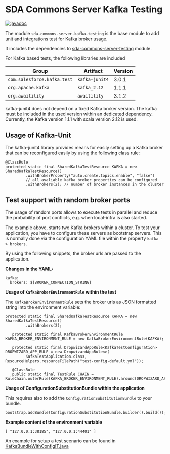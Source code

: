 # SDA Commons Server Kafka Testing

[![javadoc](https://javadoc.io/badge2/org.sdase.commons/sda-commons-server-kafka-testing/javadoc.svg)](https://javadoc.io/doc/org.sdase.commons/sda-commons-server-kafka-testing)

The module `sda-commons-server-kafka-testing` is the base module to add unit and integrations test for Kafka broker usage.

It includes the dependencies to [sda-commons-server-testing](../sda-commons-server-testing/README.md) module.

For Kafka based tests, the following libraries are included

| Group            | Artifact           | Version |
|------------------|--------------------|---------|
| `com.salesforce.kafka.test` | `kafka-junit4` | 3.0.1 |
| `org.apache.kafka` | `kafka_2.12` | 1.1.1|
| `org.awaitility` | `awaitility` | 3.1.2 |

kafka-junit4 does not depend on a fixed Kafka broker version. The kafka must be included in the used version within an dedicated dependency.
Currently, the Kafka version 1.1.1 with scala version 2.12 is used.

## Usage of Kafka-Unit
The kafka-junit4 library provides means for easily setting up a Kafka broker that can be reconfigured easily by using the following class rule:
```
@ClassRule
protected static final SharedKafkaTestResource KAFKA = new SharedKafkaTestResource()
         .withBrokerProperty("auto.create.topics.enable", "false")
         // all avaliable kafka broker properties can be configured
         .withBrokers(2); // number of broker instances in the cluster
```

## Test support with random broker ports
The usage of random ports allows to execute tests in parallel and reduce the probability of port conflicts, e.g. when local-infra is also started.  

The example above, starts two Kafka brokers within a cluster. To test your application, you have to configure these servers as 
bootstrap servers. This is normally done via the configuration YAML file within the property `kafka -> brokers`.

By using the following snippets, the broker urls are passed to the application.  

**Changes in the YAML:**
```
kafka:
  brokers: ${BROKER_CONNECTION_STRING} 
```

**Usage of `KafkaBrokerEnvironmentRule` within the test**

The `KafkaBrokerEnvironmentRule` sets the broker urls as JSON formatted string into the environment variable:
```
protected static final SharedKafkaTestResource KAFKA = new SharedKafkaTestResource()
         .withBrokers(2);

   protected static final KafkaBrokerEnvironmentRule KAFKA_BROKER_ENVIRONMENT_RULE = new KafkaBrokerEnvironmentRule(KAFKA);

   protected static final DropwizardAppRule<KafkaTestConfiguration> DROPWIZARD_APP_RULE = new DropwizardAppRule<>(
         KafkaTestApplication.class, ResourceHelpers.resourceFilePath("test-config-default.yml"));

   @ClassRule
   public static final TestRule CHAIN = RuleChain.outerRule(KAFKA_BROKER_ENVIRONMENT_RULE).around(DROPWIZARD_APP_RULE); 
```

**Usage of ConfigurationSubstitutionBundle within the application**

This requires also to add the `ConfigurationSubstitutionBundle` to your bundle.
```
bootstrap.addBundle(ConfigurationSubstitutionBundle.builder().build()); 
```

**Example content of the environment variable**
```
[ "127.0.0.1:38185", "127.0.0.1:44401" ]
```
An example for setup a test scenario can be found in [KafkaBundleWithConfigIT.java](./../sda-commons-server-kafka/src/test/java/org/sdase/commons/server/kafka/KafkaBundleWithConfigIT.java)